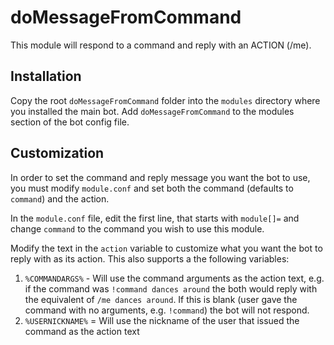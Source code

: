 # doMessageFromCommand

This module will respond to a command and reply with an ACTION (/me).

## Installation

Copy the root `doMessageFromCommand` folder into the `modules` directory where you installed the main bot. Add `doMessageFromCommand` to the modules section of the bot config file. 

## Customization

In order to set the command and reply message you want the bot to use, you must modify `module.conf` and set both the command (defaults to `command`) and the action. 

In the `module.conf` file, edit the first line, that starts with `module[]=` and change `command` to the command you wish to use this module.

Modify the text in the `action` variable to customize what you want the bot to reply with as its action. This also supports a the following variables:

1. `%COMMANDARGS%` - Will use the command arguments as the action text, e.g. if the command was `!command dances around` the both would reply with the equivalent of `/me dances around`. If this is blank (user gave the command with no arguments, e.g. `!command`) the bot will not respond.
2. `%USERNICKNAME%` = Will use the nickname of the user that issued the command as the action text